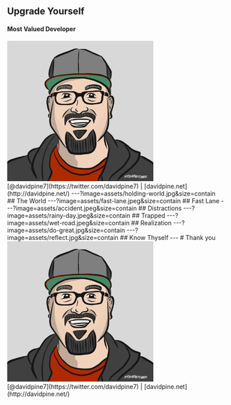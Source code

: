 ## Upgrade Yourself
#### Most Valued Developer
<img src="assets/me.jpg" height="325" />
<br />
[@davidpine7](https://twitter.com/davidpine7) | [davidpine.net](http://davidpine.net/)
---?image=assets/holding-world.jpg&size=contain
## <span class="orange black-shadow">The World</span>
---?image=assets/fast-lane.jpeg&size=contain
## <span class="black-shadow">Fast Lane</span>
---?image=assets/accident.jpeg&size=contain
## <span class="orange black-shadow">Distractions</span>
---?image=assets/rainy-day.jpeg&size=contain
## <span class="orange black-shadow">Trapped</span>
---?image=assets/wet-road.jpeg&size=contain
## <span class="orange black-shadow">Realization</span>
---?image=assets/do-great.jpg&size=contain
---?image=assets/reflect.jpg&size=contain
## <span class="orange black-shadow">Know Thyself</span>
---
# Thank you
<img src="assets/me.jpg" height="325" />
<br/>
[@davidpine7](https://twitter.com/davidpine7) | [davidpine.net](http://davidpine.net/)
